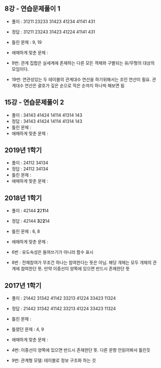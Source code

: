 ## 8강 - 연습문제풀이 1

* 풀이 : 31211 23233 31423 41234 41141 431
* 정답 : 31211 23243 31423 41224 41141 431
* 틀린 문제 : 9, 19
* 애매하게 맞춘 문제 :

* 9번: 관계 집합은 실세계에 존재하는 다른 모든 객체와 구별되는 유/무형의 대상의 모임이다.
* 19번: 연관성있는 두 테이블의 관계대수 연산을 하기위해서는 조인 연산이 필요. 관계대수 연산은 괄호가 깊은 순으로 작은 순까지 하나씩 해보면 됨

## 15강 - 연습문제풀이 2

* 풀이 : 34143 41424 14114 41314 143
* 정답 : 34143 41424 14114 41314 143
* 틀린 문제 : 
* 애매하게 맞춘 문제 :



## 2019년 1학기

* 풀이 : 24112 34134
* 정답 : 24112 34134
* 틀린 문제 :
* 애매하게 맞춘 문제 :

## 2018년 1학기

* 풀이 : 42144 **2**2**1**14
* 정답 : 42144 **3**2**2**14
* 틀린 문제 : 6, 8
* 애매하게 맞춘 문제 :

* 6번 : 유도속성은 들여쓰기가 아니라 함수 표시
* 8번 : 전체참여가 무조건 하나는 참여한다는 뜻은 아님. 해당 개체는 모두 개체의 관계에 참여한단 뜻. 만약 이중선이 양쪽에 있으면 반드시 존재한단 뜻

## 2017년 1학기

* 풀이 : 21442 31342 41142 33213 41224 33423 11324
* 정답 : 21442 31342 41142 33213 41224 33423 11324
* 틀린 문제 :
* 틀렸던 문제 : 4, 9
* 애매하게 맞춘 문제 : 

* 4번: 이중선이 양쪽에 있으면 반드시 존재한단 뜻. 다른 문항 안읽어봐서 틀린듯
* 9번: 관계형 모델: 테이블로 정보 구조화 하는 것
